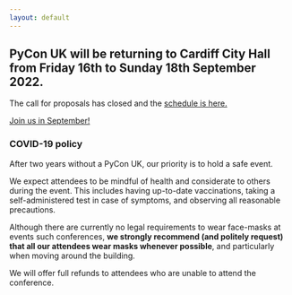 ```yaml
---
layout: default
---
```


## PyCon UK will be returning to Cardiff City Hall from Friday 16th to Sunday 18th September 2022.

The call for proposals has closed and the <a href="https://pretalx.com/pycon-uk-2022/schedule/">schedule is here.</a>
<p><a href="/tickets">Join us in September!</a></p>

<div class="box box_red">
  <h3>COVID-19 policy</h3>
  <p>After two years without a PyCon UK, our priority is to hold a safe event.</p>
  <p>We expect attendees to be mindful of health and considerate to others during the event. This includes having up-to-date vaccinations, taking a self-administered test in case of symptoms, and observing all reasonable precautions.</p>
  <p>Although there are currently no legal requirements to wear face-masks at events such conferences, <strong>we strongly recommend (and politely request) that all our attendees wear masks whenever possible</strong>, and particularly when moving around the building.</p>
  <p>We will offer full refunds to attendees who are unable to attend the conference.</p>
</div>
